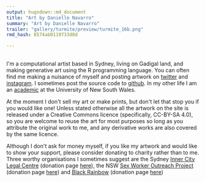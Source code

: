 ```yaml
---
output: hugodown::md_document
title: "Art by Danielle Navarro"
summary: "Art by Danielle Navarro"
trailer: "gallery/turmite/preview/turmite_16b.png"
rmd_hash: 8574ab0119733d8d

---
```


<!-- Start About Area -->
<section class="gallery-area section-gap" id="about">

<div class="container">

<div class="row d-flex align-items-center">

<div class="col-lg-3 about-left">

<img class="img-fluid" src="./splash/profile3.png" alt="">

</div>

<div class="col-lg-9 about-right">

<p style="font-size:110%">

I'm a computational artist based in Sydney, living on Gadigal land, and making generative art using the R programming language. You can often find me making a nuisance of myself and posting artwork on [twitter](https://twitter.com/djnavarro) and [instagram](https://www.instagram.com/daniellenavarro77/). I sometimes post the source code to [github](https://github.com/djnavarro). In my other life I am an [academic](https://djnavarro.net/) at the University of New South Wales.

At the moment I don't sell my art or make prints, but don't let that stop you if you would like one! Unless stated otherwise all the artwork on the site is released under a Creative Commons licence (specifically, CC-BY-SA 4.0), so you are welcome to reuse the art for most purposes so long as you attribute the original work to me, and any derivative works are also covered by the same licence.

Although I don't ask for money myself, if you like my artwork and would like to show your support, please consider donating to charity rather than to me. Three worthy organisations I sometimes suggest are the Sydney [Inner City Legal Centre](https://www.iclc.org.au/) (donation page [here](https://www.iclc.org.au/donate-now/)), the NSW [Sex Worker Outreach Project](https://swop.org.au/) (donation page [here](https://swop.org.au/get-involved/donate)) and [Black Rainbow](http://www.blackrainbow.org.au/) (donation page [here](http://www.blackrainbow.org.au/donate/))
</p>

</div>

</div>

</div>

</section>
<!-- End About Area -->

